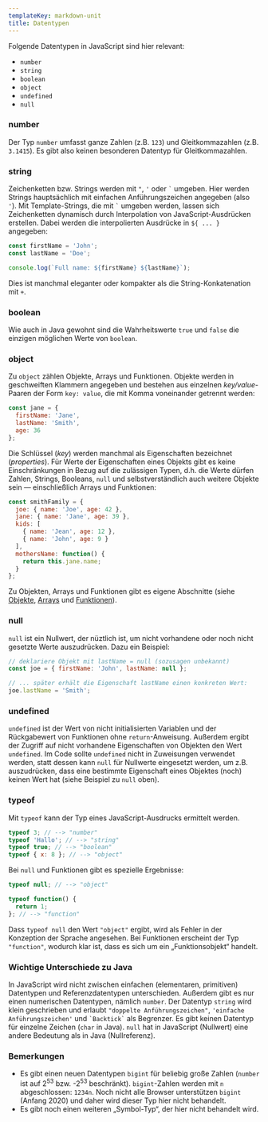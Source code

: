 ```yaml
---
templateKey: markdown-unit
title: Datentypen
---
```


Folgende Datentypen in JavaScript sind hier relevant:

- `number`
- `string`
- `boolean`
- `object`
- `undefined`
- `null`

### number

Der Typ `number` umfasst ganze Zahlen (z.B. `123`) und Gleitkommazahlen (z.B. `3.1415`).
Es gibt also keinen besonderen Datentyp für Gleitkommazahlen.

### string

Zeichenketten bzw. Strings werden mit `"`, `'` oder `` ` `` umgeben. Hier werden Strings
hauptsächlich mit einfachen Anführungszeichen angegeben (also `'`). Mit Template-Strings,
die mit `` ` `` umgeben werden, lassen sich Zeichenketten dynamisch durch Interpolation
von JavaScript-Ausdrücken erstellen. Dabei werden die interpolierten Ausdrücke in
`${ ... }` angegeben:

```js
const firstName = 'John';
const lastName = 'Doe';

console.log(`Full name: ${firstName} ${lastName}`);
```

Dies ist manchmal eleganter oder kompakter als die String-Konkatenation mit `+`.

### boolean

Wie auch in Java gewohnt sind die Wahrheitswerte `true` und `false` die einzigen möglichen Werte von `boolean`.

### object

Zu `object` zählen Objekte, Arrays und Funktionen. Objekte werden in geschweiften Klammern
angegeben und bestehen aus einzelnen _key/value_-Paaren der Form `key: value`, die mit Komma
voneinander getrennt werden:

```js
const jane = {
  firstName: 'Jane',
  lastName: 'Smith',
  age: 36
};
```

Die Schlüssel (_key_) werden manchmal als Eigenschaften bezeichnet (_properties_). Für Werte der
Eigenschaften eines Objekts gibt es keine Einschränkungen in Bezug auf die zulässigen Typen,
d.h. die Werte dürfen Zahlen, Strings, Booleans, `null` und selbstverständlich auch weitere Objekte
sein &mdash; einschließlich Arrays und Funktionen:

```js
const smithFamily = {
  joe: { name: 'Joe', age: 42 },
  jane: { name: 'Jane', age: 39 },
  kids: [
    { name: 'Jean', age: 12 },
    { name: 'John', age: 9 }
  ],
  mothersName: function() {
    return this.jane.name;
  }
};
```

Zu Objekten, Arrays und Funktionen gibt es eigene Abschnitte (siehe [Objekte](../objekte), [Arrays](../arrays) und [Funktionen](../funktionen)).

### null

`null` ist ein Nullwert, der nüztlich ist, um nicht vorhandene oder noch nicht gesetzte Werte
auszudrücken. Dazu ein Beispiel:

```js
// deklariere Objekt mit lastName = null (sozusagen unbekannt)
const joe = { firstName: 'John', lastName: null };

// ... später erhält die Eigenschaft lastName einen konkreten Wert:
joe.lastName = 'Smith';
```

### undefined

`undefined` ist der Wert von nicht initialisierten Variablen und der Rückgabewert
von Funktionen ohne `return`-Anweisung. Außerdem ergibt der Zugriff auf nicht vorhandene Eigenschaften
von Objekten den Wert `undefined`. Im Code sollte `undefined` nicht in Zuweisungen verwendet werden,
statt dessen kann `null` für Nullwerte eingesetzt werden, um z.B. auszudrücken, dass eine bestimmte
Eigenschaft eines Objektes (noch) keinen Wert hat (siehe Beispiel zu `null` oben).

### typeof

Mit `typeof` kann der Typ eines JavaScript-Ausdrucks ermittelt werden.

```js
typeof 3; // --> "number"
typeof 'Hallo'; // --> "string"
typeof true; // --> "boolean"
typeof { x: 8 }; // --> "object"
```

Bei `null` und Funktionen gibt es spezielle Ergebnisse:

```js
typeof null; // --> "object"

typeof function() {
  return 1;
}; // --> "function"
```

Dass `typeof null` den Wert `"object"` ergibt, wird als Fehler in der Konzeption der Sprache angesehen.
Bei Funktionen erscheint der Typ `"function"`, wodurch klar ist, dass es sich um ein „Funktionsobjekt“ handelt.

### Wichtige Unterschiede zu Java

In JavaScript wird nicht zwischen einfachen (elementaren, primitiven) Datentypen
und Referenzdatentypen unterschieden. Außerdem gibt es nur einen numerischen Datentypen,
nämlich `number`. Der Datentyp `string` wird klein geschrieben und erlaubt `"doppelte Anführungszeichen"`,
`'einfache Anführungszeichen'` und `` `Backtick` `` als Begrenzer. Es gibt keinen Datentyp für
einzelne Zeichen (`char` in Java). `null` hat in JavaScript (Nullwert) eine andere Bedeutung als
in Java (Nullreferenz).

### Bemerkungen

- Es gibt einen neuen Datentypen `bigint` für beliebig große Zahlen (`number` ist auf 2<sup>53</sup> bzw. -2<sup>53</sup> beschränkt). `bigint`-Zahlen werden mit `n` abgeschlossen: `1234n`. Noch nicht alle Browser unterstützen `bigint` (Anfang 2020) und daher wird dieser Typ hier nicht behandelt.
- Es gibt noch einen weiteren „Symbol-Typ“, der hier nicht behandelt wird.
